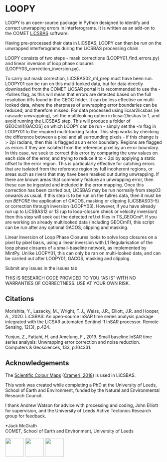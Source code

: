 # LOOPY

LOOPY is an open-source package in Python designed to identify and correct unwrapping errors in interferograms. It is written as an add-on to the COMET [LiCSBAS](https://github.com/yumorishita/LiCSBAS) software.

Having pre-processed their data in LiCSBAS, LOOPY can then be run on the unwrapped interferograms during the LiCSBAS processing chain

LOOPY consists of two steps - mask corrections (LOOPY01_find_errors.py) and linear inversion of loop phase closures (LOOPY03_correction_inversion.py).

To carry out mask correction, LiCSBAS02_ml_prep must have been run. LOOPY01 can be run on this multi-looked data, but for data directly downloaded from the COMET LiCSAR portal it is recommended to use the --fullres flag, as this will mean that errors are detected based on the full resolution tiffs found in the GEOC folder. It can be less effective on multi-looked data, where the sharpness of unwrapping error boundaries can be reduced, and therefore missed. 
For data processed using licsar2licsbas (ie cascade unwrapping), set the multilooking option in licsar2licsbas to 1, and avoid running the LiCSBAS step. This will produce a folder of GEOCml1[GACOS] on which LOOPY can be run - simply set the -m flag in LOOPY01 to the required multi-looking factor.
This step works by checking the difference between a pixel and all surrounding pixels - if this change is > 2pi radians, then this is flagged as an error boundary. Regions are flagged as errors if they are isolated from the reference pixel by an error boundary. In this case, we seek to correct this error by comparing the unw values on each side of the error, and trying to reduce it to < 2pi by applying a static offset to the error region. This is particularly effective for catching errors that are isolated from the reference region by full incoherent regions, or areas such as rivers that may have been masked out during unwrapping. If there are known areas that commonly feature an unwrapping error, then these can be ingested and included in the error mapping. Once this correction has been carried out, LiCSBAS may be run normally from step03 onwards as usual.
If this step is to be run on the fullres data, then it must be run _*BEFORE*_ the application of GACOS, masking or clipping (LiCSBAS03-5) or correction through inversion (LOOPY03). However, if you have already run up to LiCSBAS12 or 13 (up to loop-closure check or velocity inversion) then this step will seek out the detected ref.txt files in TS_GEOCml*.
If you are working on already multilooked data (including GEOCml1), this script can be run after any optional GACOS, clipping and masking.

Linear Inversion of Loop Phase Closures looks to solve loop closures on a pixel by pixel basis, using a linear inversion with L1 Regularisation of the loop phase closures of a small-baseline network, as implemented by MintPy. Unlike LOOPY01, this can only be ran on multi-looked data, and can be carried out after LOOPY01, GACOS, masking and clipping. 

Submit any issues in the issues tab

THIS IS RESEARCH CODE PROVIDED TO YOU "AS IS" WITH NO WARRANTIES OF CORRECTNESS. USE AT YOUR OWN RISK.

## Citations
Morishita, Y., Lazecky, M., Wright, T.J., Weiss, J.R., Elliott, J.R. and Hooper, A., 2020. LiCSBAS: An open-source InSAR time series analysis package integrated with the LiCSAR automated Sentinel-1 InSAR processor. Remote Sensing, 12(3), p.424.

Yunjun, Z., Fattahi, H. and Amelung, F., 2019. Small baseline InSAR time series analysis: Unwrapping error correction and noise reduction. Computers & Geosciences, 133, p.104331.

## Acknowledgements

The [Scientific Colour Maps](http://www.fabiocrameri.ch/colourmaps.php) ([Crameri, 2018](https://doi.org/10.5194/gmd-11-2541-2018)) is used in LiCSBAS.

This work was created while completing a PhD at the University of Leeds, School of Earth and Environment, funded by the Natural and Environmental Research Council.

I thank Andrew Watson for advice with processing and coding, John Elliott for supervision, and the University of Leeds Active Tectonics Research group for feedback.

*Jack McGrath\
COMET, School of Earth and Environment, University of Leeds

[<img src="https://raw.githubusercontent.com/wiki/yumorishita/LiCSBAS/images/COMET_logo.png"  height="60">](https://comet.nerc.ac.uk/)   [<img src="https://raw.githubusercontent.com/wiki/yumorishita/LiCSBAS/images/logo-leeds.png"  height="60">](https://environment.leeds.ac.uk/see/)  [<img src="https://raw.githubusercontent.com/wiki/yumorishita/LiCSBAS/images/LiCS_logo.jpg"  height="60">](https://comet.nerc.ac.uk/COMET-LiCS-portal/) 
